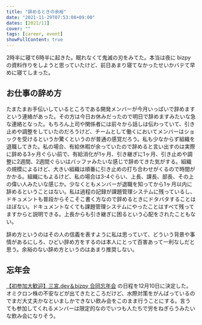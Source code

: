 ```yaml
---
title: "辞めるときの余裕"
date: "2021-11-29T07:53:08+09:00"
dates: [2021/11]
cover: ""
tags: [career, event]
showFullContent: true
---
```


2時半に寝て6時半に起きた。眠れなくて鬼滅の刃をみてた。本当は夜に bizpy の資料作りをしようと思っていたけど、前日あまり寝てなかったせいかバテて早めに寝てしまった。

## お仕事の辞め方

たまたまお手伝いしているところである開発メンバーが今月いっぱいで辞めますという連絡があった。その方は今日お休みだったので明日で辞めますみたいな急な連絡となった。もちろん上司や関係者には前々から話しは伝わっていて、引き止めや調整をしていたのだろうけど、チームとして働くにおいてメンバーはショックを受けるというか驚くというのが普通の感覚だろう。私も少なからず組織を退職してきた。私の場合、有給休暇が余っていたので辞めると言い出すのは実際に辞める3ヶ月ぐらい前で、有給消化が1ヶ月、引き継ぎに1ヶ月、引き止めや調整に2週間、2週間ぐらいはバッファみたいな感じで辞めてきた気がする。組織の規模によるけど、大きい組織は順番に引き止めの打ち合わせがくるので時間がかかる。組織にもよるけど、私の場合は3-4ぐらい、上長、課長、部長、その上の偉い人みたいな感じか。少なくともメンバーが退職を知ってから1ヶ月以内に辞めるということはない。私は過程の記録が課題管理システムに残っているし、ドキュメントも普段からそこそこ書く方なので辞めるときにドタバタすることはほぼない。ドキュメントなくても課題管理システムにやったことはすべて残ってますからと説明できる。上長からも引き継ぎに困るという心配をされたこともない。

辞め方というのはその人の信義を表すように私は思っていて、どういう背景や事情があるにしろ、ひどい辞め方をするのは本人にとって百害あって一利なしだと思う。余裕のない辞め方というのはあまり推奨しない。

## 忘年会

[【初参加大歓迎】三宮.dev＆bizpy 合同忘年会](https://kobe-sannomiya-dev.connpass.com/event/231602/) の日程を12月10日に決定した。オミクロン株の不安などが出てきたところだけど、水際対策をがんばっているのでまだ大丈夫かなといましかできない飲み会をこのまま行うことにする。言うても参加してくれるメンバーは限定的なのでいつも人たちで労をねぎらうみたいな飲み会になりそう。
